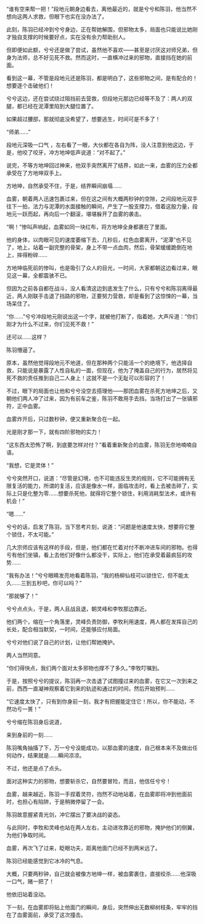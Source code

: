 “谁有空来帮一把！”段地元朝身边看去，离他最近的，就是兮兮和陈羽，他当然不想向这两人求救，但眼下也实在没办法了。

此刻，陈羽已经冲到兮兮身边，正在帮她解围，但邪物太多，局面也只能说比她刚才独自支撑的时候要好点，实在没有余力帮助别人。

但即便如此额，兮兮还是做了尝试，虽然他不喜欢——甚至是讨厌这对师兄弟，但身为法师，总不好见死不救。然而这时，一直横冲过来的邪物，直接挡在她的前面。

看到这一幕，不管是段地元还是陈羽，都是明白了，这些邪物之间，是有配合的！想要逐个击破他们！

兮兮这边，还在尝试绕过阻挡前去营救，但段地元那边已经等不及了：两人的双腿，都已经在泥潭里陷到大腿位置了。

如果超过腰部，那就彻底没希望了，想要逃生，时间可是不多了！

“师弟……”

段地元深吸一口气 ，左右看了一眼，大伙都在各自为阵，没人注意到他这边，于是，他咬了咬牙，冲方地坤低声说道：“对不起了。”

说完，不等方地坤回过神来，他双手突然离开了结界，如此一来，血雾的压力全都承受在了方地坤双手上。

方地坤，自然承受不住，于是，结界瞬间崩塌……

血雾，朝着两人迅速包裹过来，但在这之间有大概两秒钟的空隙，之间段地元双手往下一拍，法力与泥潭的水面接触的瞬间，产生了一股支撑力，借着这股力量，段地元一跃而起，再向后一个翻滚，堪堪躲开了血雾的袭击。

“啊！”惨叫声响起，血雾如同一块红布，将方地坤全身都裹在了里面。

他的身体，以肉眼可见的速度萎缩下去，几秒后，红色血雾离开，“泥潭”也不见了，地上，站着一副完整的骨架，身上不带一点血肉，然后，骨架缓缓跪倒在地上，摔得粉碎……

方地坤临死前的惨叫，也是吸引了众人的目光，一时间，大家都朝这边看过来，眼见这一幕，全都震骇不已。

但因为之前各自都在战斗，没人看清这边到底发生了什么，只有兮兮和陈羽离得最近，两人刚联手击退了挡路的邪物，正要努力营救，却是看到了这惊悚的一幕，当场呆住了。

“你……”兮兮冲段地元刚说出这一个字，就被他打断了，指着她，大声斥道：“你们刚才为什么不过来，你们见死不救！”

还可以……这样？

陈羽懵逼了。

原本，虽然他觉得段地元不地道，但在那种两个只能活一个的绝境下，他选择自救，只能说是暴露了人性自私的一面，但现在，他为了掩盖自己的行为，居然将见死不救的责任推到自己二人身上！这就不是一个无耻可以形容的了！

不过，眼下的局面也让他和兮兮没空去搭理他——那团血雾在杀死方地坤之后，又朝他们两人冲了过来，因为有前车之鉴，陈羽不敢用手去挡，当场打出了一张镇邪符，正中血雾。

血雾炸开后，只过数秒钟，便又重新聚合在一起。

光是刚才那一下，就有四阶邪物的实力！

“这东西太恐怖了啊，到底要怎样对付？”看着重新聚合的血雾，陈羽无奈地喃喃自语。

“我想，它是灵体！”

兮兮突然开口，说道：“尽管是幻境，也不可能违反生灵的规则，它不可能拥有无限复活的能力，所谓的复活，应该是像水一样，面临攻击时，看上去被击碎了，实际上只是化整为零……想要杀死他，就得将它整个锁住，利用消耗型法术，或许有机会！”

“嗯……”

兮兮的话，启发了陈羽，当下思考片刻，说道：“问题是他速度太快，想要将它整个锁住，不太可能。”

几大宗师应该有这样的手段，但是，他们都在忙着对付不断冲进车间的邪物。也得亏有他们坐镇，看上去他们好像什么都没干，实际上，他们在承受着最疯狂的攻势……

“我有办法！”兮兮眼睛发亮地看着陈羽，“我的杨柳仙枝可以锁住它，但不能太久……三到五秒吧，你可以吗？”

“那就够了！”

兮兮点点头，于是，两人且战且退，朝灵峰和李牧那边靠近。

他们两个，缩在一个角落里，灵峰负责防御，李牧利用速度，两人都在发挥自己的长处，配合相当默契，一时间，还能够应付局面。

兮兮对他们说了自己的计划，让他们帮她掩护。

两人当然同意。

“你们得快点，我们两个面对太多邪物也撑不了多久。”李牧叮嘱到。

于是，按照兮兮的提议，陈羽再一次击退了试图撞过来的血雾，在它又一次到来之前，西西一直凝神观察着它到来的轨迹和通过的时间，然后开始预判……

“它速度太快了，只有到你身前一刻，我才有把握能定住它！所以，你不能动，不然功亏一篑！”

兮兮缩在陈羽身后说道，

来到身前的一刻……

陈羽嘴角抽搐了下，万一兮兮没能成功，以那血雾的速度，自己根本来不及做出任何动作，结果就是……瞬间凉凉。

不过，他还是点了点头。

面对这种实力的邪物，想要斩杀它，自然要冒险，而且，他信任兮兮！

血雾，越来越近，陈羽一手捏着灵符，岿然不动地站着，在血雾即将冲到他面前时，也担心有陷阱，于是稍微停留了一会。

陈羽故意握紧青光剑，冲它摆出了要决战的姿态。

与此同时，李牧和灵峰也站在两人左右，主动进攻靠近的邪物，掩护他们的侧翼，为他们争取时间。

血雾，再次飞了过来，眨眼功夫，距离他面门已经不到两米远了。

陈羽已经能感觉到它冰冷的气息。

大概，只要两秒钟，自己就会被像方地坤一样，被血雾裹住，直接绞杀……他深吸一口气，赌一把了！

他依旧站着没动。

下一刻，在血雾即将贴上他面门的瞬间，身后，突然伸出无数柳树枝条，牢牢的挡在了血雾面前，承受了这次撞击。
